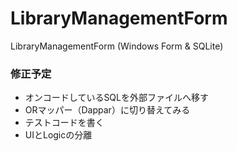 # LibraryManagementForm
 LibraryManagementForm (Windows Form &amp; SQLite)
 

### 修正予定

- オンコードしているSQLを外部ファイルへ移す
- ORマッパー（Dappar）に切り替えてみる
- テストコードを書く
- UIとLogicの分離
